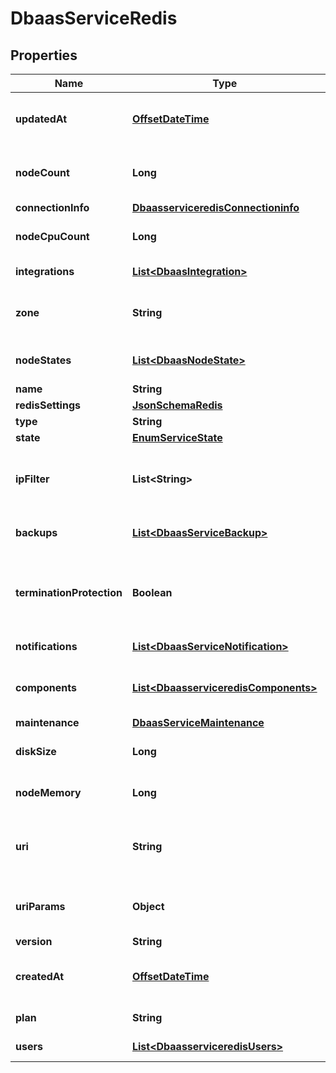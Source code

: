 # DbaasServiceRedis

## Properties
Name | Type | Description | Notes
------------ | ------------- | ------------- | -------------
**updatedAt** | [**OffsetDateTime**](OffsetDateTime.md) | Service last update timestamp (ISO 8601) |  [optional]
**nodeCount** | **Long** | Number of service nodes in the active plan |  [optional]
**connectionInfo** | [**DbaasserviceredisConnectioninfo**](DbaasserviceredisConnectioninfo.md) |  |  [optional]
**nodeCpuCount** | **Long** | Number of CPUs for each node |  [optional]
**integrations** | [**List&lt;DbaasIntegration&gt;**](DbaasIntegration.md) | Service integrations |  [optional]
**zone** | **String** | The zone where the service is running |  [optional]
**nodeStates** | [**List&lt;DbaasNodeState&gt;**](DbaasNodeState.md) | State of individual service nodes |  [optional]
**name** | **String** |  | 
**redisSettings** | [**JsonSchemaRedis**](JsonSchemaRedis.md) |  |  [optional]
**type** | **String** |  | 
**state** | [**EnumServiceState**](EnumServiceState.md) |  |  [optional]
**ipFilter** | **List&lt;String&gt;** | Allowed CIDR address blocks for incoming connections |  [optional]
**backups** | [**List&lt;DbaasServiceBackup&gt;**](DbaasServiceBackup.md) | List of backups for the service |  [optional]
**terminationProtection** | **Boolean** | Service is protected against termination and powering off |  [optional]
**notifications** | [**List&lt;DbaasServiceNotification&gt;**](DbaasServiceNotification.md) | Service notifications |  [optional]
**components** | [**List&lt;DbaasserviceredisComponents&gt;**](DbaasserviceredisComponents.md) | Service component information objects |  [optional]
**maintenance** | [**DbaasServiceMaintenance**](DbaasServiceMaintenance.md) |  |  [optional]
**diskSize** | **Long** | TODO UNIT disk space for data storage |  [optional]
**nodeMemory** | **Long** | TODO UNIT of memory for each node |  [optional]
**uri** | **String** | URI for connecting to the service (may be absent) |  [optional]
**uriParams** | **Object** | service_uri parameterized into key-value pairs |  [optional]
**version** | **String** | Redis version |  [optional]
**createdAt** | [**OffsetDateTime**](OffsetDateTime.md) | Service creation timestamp (ISO 8601) |  [optional]
**plan** | **String** | Subscription plan | 
**users** | [**List&lt;DbaasserviceredisUsers&gt;**](DbaasserviceredisUsers.md) | List of service users |  [optional]
